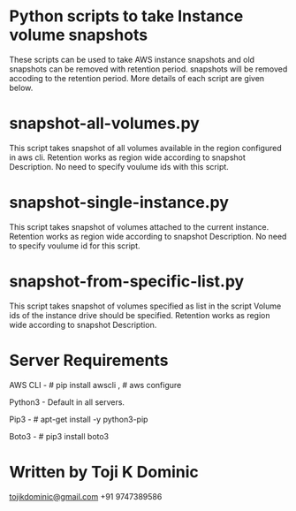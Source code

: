# Python scripts to take Instance volume snapshots

These scripts can be used to take AWS instance snapshots and old snapshots can be removed with retention period.
snapshots will be removed accoding to the retention period. More details of each script are given below.

# snapshot-all-volumes.py
This script takes snapshot of all volumes available in the region configured in aws cli. Retention works as region wide according to snapshot Description. No need to specify voulume ids with this script.

# snapshot-single-instance.py
This script takes snapshot of volumes attached to the current instance. Retention works as region wide according to snapshot Description. No need to specify voulume id for this script.

# snapshot-from-specific-list.py
This script takes snapshot of volumes specified as list in the script Volume ids of the instance drive should be specified. Retention works as region wide according to snapshot Description.

# Server Requirements

AWS CLI - # pip install awscli , # aws configure

Python3 -   Default in all servers.

Pip3     - # apt-get install -y python3-pip

Boto3   - # pip3 install boto3

# Written by Toji K Dominic 
tojikdominic@gmail.com +91 9747389586

